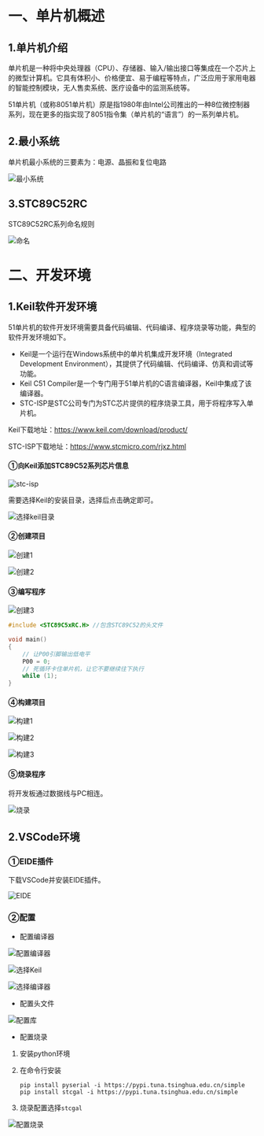 # 一、单片机概述

## 1.单片机介绍

​	单片机是一种将中央处理器（CPU）、存储器、输入/输出接口等集成在一个芯片上的微型计算机。它具有体积小、价格便宜、易于编程等特点，广泛应用于家用电器的智能控制模块，无人售卖系统、医疗设备中的监测系统等。 

​	51单片机（或称8051单片机）原是指1980年由Intel公司推出的一种8位微控制器系列，现在更多的指实现了8051指令集（单片机的“语言”）的一系列单片机。

## 2.最小系统

单片机最小系统的三要素为：电源、晶振和复位电路

![最小系统](./images/1-2.png)

## 3.STC89C52RC

STC89C52RC系列命名规则

![命名](./images/1-1.png)

# 二、开发环境

## 1.Keil软件开发环境

51单片机的软件开发环境需要具备代码编辑、代码编译、程序烧录等功能，典型的软件开发环境如下。

- Keil是一个运行在Windows系统中的单片机集成开发环境（Integrated Development Environment），其提供了代码编辑、代码编译、仿真和调试等功能。
- Keil C51 Compiler是一个专门用于51单片机的C语言编译器，Keil中集成了该编译器。 
- STC-ISP是STC公司专门为STC芯片提供的程序烧录工具，用于将程序写入单片机。

Keil下载地址：https://www.keil.com/download/product/

STC-ISP下载地址：https://www.stcmicro.com/rjxz.html

#### ①向Keil添加STC89C52系列芯片信息

![stc-isp](./images/1-3.png)

需要选择Keil的安装目录，选择后点击确定即可。

![选择keil目录](./images/1-4.png)

#### ②创建项目

![创建1](./images/1-5.png)

![创建2](./images/1-6.png)

#### ③编写程序

![创建3](./images/1-7.png)

```c
#include <STC89C5xRC.H> //包含STC89C52的头文件

void main()
{
    // 让P00引脚输出低电平
    P00 = 0;
    // 死循环卡住单片机，让它不要继续往下执行
    while (1);
}
```

#### ④构建项目

![构建1](./images/1-8.png)

![构建2](./images/1-9.png)

![构建3](./images/1-10.png)

#### ⑤烧录程序

将开发板通过数据线与PC相连。

![烧录](./images/1-11.png)

## 2.VSCode环境

### ①EIDE插件

下载VSCode并安装EIDE插件。

![EIDE](./images/1-12.png)

### ②配置

- 配置编译器

![配置编译器](./images/1-13.png)

![选择Keil](./images/1-14.png)

![选择编译器](./images/1-15.png)

- 配置头文件

![配置库](./images/1-16.png)

- 配置烧录

1. 安装python环境

2. 在命令行安装

   ```
   pip install pyserial -i https://pypi.tuna.tsinghua.edu.cn/simple
   pip install stcgal -i https://pypi.tuna.tsinghua.edu.cn/simple
   ```

3. 烧录配置选择`stcgal`

![配置烧录](./images/1-17.png)
